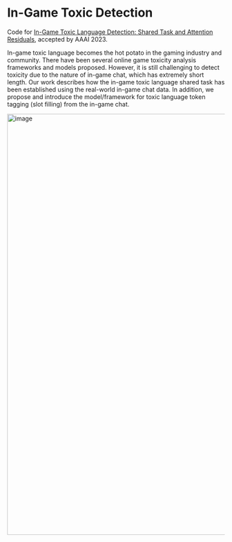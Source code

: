 # In-Game Toxic Detection

Code for [In-Game Toxic Language Detection: Shared Task and Attention Residuals](https://arxiv.org/abs/2211.05995), accepted by AAAI 2023.

In-game toxic language becomes the hot potato in the gaming industry and community. 
There have been several online game toxicity analysis frameworks and models proposed. However, it is still challenging to detect toxicity due to the nature of in-game chat, which has extremely short length. 
Our work describes how the in-game toxic language shared task has been established using the real-world in-game chat data. 
In addition, we propose and introduce the model/framework for toxic language token tagging (slot filling) from the in-game chat.

<img width="973" alt="image" src="https://github.com/Yuanzhe-Jia/In-game-Toxic-Language-Detection/assets/104203996/c7c27209-0512-4664-af01-8cb11cd9da6a">

